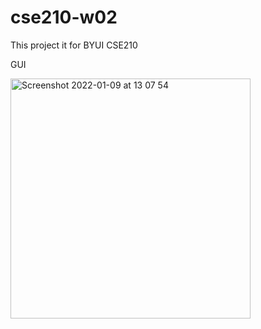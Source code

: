 # cse210-w02

This project it for BYUI CSE210

GUI

<img width="384" alt="Screenshot 2022-01-09 at 13 07 54" src="https://user-images.githubusercontent.com/90800458/148681556-8ffd7715-c3a3-4a8f-9bf1-434e51789fd7.png">
